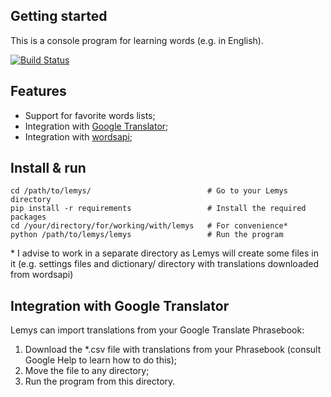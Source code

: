 ## Getting started
This is a console program for learning words (e.g. in English). 

[![Build Status](https://travis-ci.org/oyyablokov/lemys.svg?branch=develop)](https://travis-ci.org/oyyablokov/lemys)

## Features
- Support for favorite words lists;
- Integration with [Google Translator](https://translate.google.com/);
- Integration with [wordsapi](https://www.wordsapi.com/);

## Install & run
```shell
cd /path/to/lemys/                          # Go to your Lemys directory
pip install -r requirements                 # Install the required packages
cd /your/directory/for/working/with/lemys   # For convenience*
python /path/to/lemys/lemys                 # Run the program
```
\* I advise to work in a separate directory as Lemys will create some files in it (e.g. settings files and dictionary/ directory with translations downloaded from wordsapi)

## Integration with Google Translator
Lemys can import translations from your Google Translate Phrasebook:
1. Download the \*.csv file with translations from your Phrasebook (consult Google Help to learn how to do this);
2. Move the file to any directory;
3. Run the program from this directory.
